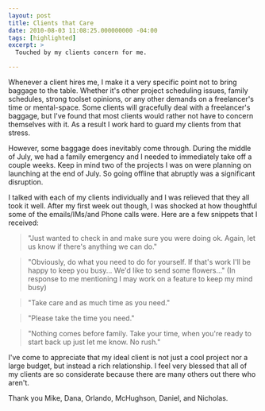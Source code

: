 ```yaml
---
layout: post
title: Clients that Care
date: 2010-08-03 11:08:25.000000000 -04:00
tags: [highlighted]
excerpt: >
  Touched by my clients concern for me.

---
```

Whenever a client hires me, I make it a very specific point not to bring baggage to the table. Whether it's other project scheduling issues, family schedules, strong toolset opinions, or any other demands on a freelancer's time or mental-space. Some clients will gracefully deal with a freelancer's baggage, but I've found that most clients would rather not have to concern themselves with it. As a result I work hard to guard my clients from that stress.

However, some baggage does inevitably come through. During the middle of July, we had a family emergency and I needed to immediately take off a couple weeks. Keep in mind two of the projects I was on were planning on launching at the end of July. So going offline that abruptly was a significant disruption.

I talked with each of my clients individually and I was relieved that they all took it well. After my first week out though, I was shocked at how thoughtful some of the emails/IMs/and Phone calls were. Here are a few snippets that I received:

> "Just wanted to check in and make sure you were doing ok. Again, let us know if there's anything we can do."

> "Obviously, do what you need to do for yourself. If that's work I'll be happy to keep you busy... We'd like to send some flowers..." (In response to me mentioning I may work on a feature to keep my mind busy)

> "Take care and as much time as you need."

> "Please take the time you need."

> "Nothing comes before family. Take your time, when you're ready to start back up just let me know. No rush."

I've come to appreciate that my ideal client is not just a cool project nor a large budget, but instead a rich relationship. I feel very blessed that all of my clients are so considerate because there are many others out there who aren't.

Thank you Mike, Dana, Orlando, McHughson, Daniel, and Nicholas.
